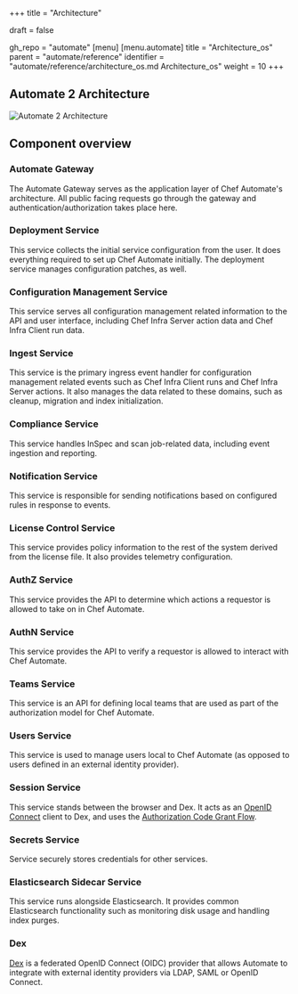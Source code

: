 +++
title = "Architecture"

draft = false

gh_repo = "automate"
[menu]
  [menu.automate]
    title = "Architecture_os"
    parent = "automate/reference"
    identifier = "automate/reference/architecture_os.md Architecture_os"
    weight = 10
+++

## Automate 2 Architecture

![Automate 2 Architecture](/images/automate/a2-architecture.png)

## Component overview

### Automate Gateway

The Automate Gateway serves as the application layer of Chef Automate's architecture. All public facing requests go through the gateway and authentication/authorization takes place here.

### Deployment Service

This service collects the initial service configuration from the user. It does everything required to set up Chef Automate initially. The deployment service manages configuration patches, as well.

### Configuration Management Service

This service serves all configuration management related information to the API and user interface, including Chef Infra Server action data and Chef Infra Client run data.

### Ingest Service

This service is the primary ingress event handler for configuration management related events such as Chef Infra Client runs and Chef Infra Server actions. It also manages the data related to these domains, such as cleanup, migration and index initialization.

### Compliance Service

This service handles InSpec and scan job-related data, including event ingestion and reporting.

### Notification Service

This service is responsible for sending notifications based on configured rules in response to events.

### License Control Service

This service provides policy information to the rest of the system derived from the license file. It also provides telemetry configuration.

### AuthZ Service

This service provides the API to determine which actions a requestor is allowed to take on in Chef Automate.

### AuthN Service

This service provides the API to verify a requestor is allowed to interact with Chef Automate.

### Teams Service

This service is an API for defining local teams that are used as part of the authorization model for Chef Automate.

### Users Service

This service is used to manage users local to Chef Automate (as opposed to users defined in an external identity provider).

### Session Service

This service stands between the browser and Dex. It acts as an [OpenID Connect](http://openid.net/connect/) client to Dex, and uses the [Authorization Code Grant Flow](https://auth0.com/docs/api-auth/tutorials/authorization-code-grant).

### Secrets Service

Service securely stores credentials for other services.

### Elasticsearch Sidecar Service

This service runs alongside Elasticsearch. It provides common Elasticsearch functionality such as monitoring disk usage and handling index purges.

### Dex

[Dex](https://github.com/dexidp/dex) is a federated OpenID Connect (OIDC) provider that allows Automate to integrate with external identity providers via LDAP, SAML or OpenID Connect.
